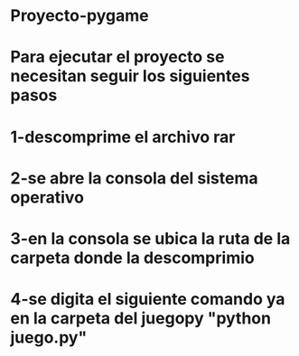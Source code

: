 # Proyecto-pygame

# Para ejecutar el proyecto se necesitan seguir los siguientes pasos 
# 1-descomprime el archivo rar
# 2-se abre la consola del sistema operativo
# 3-en la consola se ubica la ruta de la carpeta donde la descomprimio
# 4-se digita el siguiente comando ya en la carpeta del juegopy "python juego.py"
